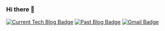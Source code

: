 ### Hi there 👋

  [![Current Tech Blog Badge](http://img.shields.io/badge/Current%20blog-pupple?style=flat-square&logo=tistory&link=https://kjhg478.tistory.com/)](https://kjhg478.tistory.com/)
  [![Past Blog Badge](http://img.shields.io/badge/Past%20blog-blue?style=flat-square&logo=Naver&link=https://blog.naver.com/kjhg4782)](https://blog.naver.com/kjhg4782)
  [![Gmail Badge](https://img.shields.io/badge/Gmail-d14836?style=flat-square&logo=Gmail&logoColor=white&link=mailto:kjhg478@gmail.com)](mailto:kjhg478@gmail.com)
